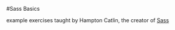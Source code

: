 #Sass Basics

example exercises taught by Hampton Catlin, the creator of [Sass](http://sass-lang.com/)